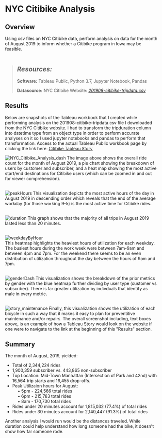 # NYC Citibike Analysis

## Overview

Using csv files on NYC Citibike data, perform analysis on data for the month of August 2019 to inform whether a Citibike program in Iowa may be feasible.
<br>
<br>
> ## ***Resources:***
>
> **Software:** Tableau Public, Python 3.7, Jupyter Notebook, Pandas
>
> **Datasource:** NYC Citibike Website: *[201908-citibike-tripdata.csv](https://s3.amazonaws.com/tripdata/index.html)*

## Results

Below are snapshots of the Tableau workbook that I created while performing analysis on the 201908-citibike-tripdata.csv file I downloaded from the NYC Citibike website.  I had to transform the tripduration column into datetime type from an object type in order to perform accurate analyses on it so I used jupyter notebooks and pandas to perform that transformation. Access to the actual Tableau Public workbook page by clicking the link here: [Citibike Tableau Story](https://public.tableau.com/app/profile/manny.linares/viz/Module_14_16666441765060/CitibikeStory)
 
 
![NYC_Citibike_Analysis_dash](https://user-images.githubusercontent.com/108758105/202524519-581e04e9-cfbb-41cb-ac39-1c218cade5af.png)
The image above shows the overall ride count for the month of August 2019, a pie chart showing the breakdown of users by customer and subscriber, and a heat map showing the most active start/end destinations for Citibike users (which can be zoomed in and out for viewer comprehension).<br><br>


![peakHours](https://user-images.githubusercontent.com/108758105/202525107-a8833338-f0cb-46d1-81d2-3cddfebec1eb.png)
This visualization depicts the most active hours of the day in August 2019 in descending order which reveals that the end of the average workday (for those working 9-5) is the most active time for Citibike rides.<br><br>
 

![duration](https://user-images.githubusercontent.com/108758105/202596401-47debb31-675a-486a-9ee2-941ec1e3eb02.png)
This graph shows that the majority of all trips in August 2019 lasted less than 20 minutes.<br><br>

![weekdayByHour](https://user-images.githubusercontent.com/108758105/202597292-b477df36-97f1-4f03-9b2a-4d1da783be48.png)\
This heatmap highlights the heaviest hours of utilization for each weekday.  The busiest hours during the work week were between 7am-9am and between 4pm and 7pm. For the weekend there seems to be an even distribution of utilization throughout the day between the hours of 9am and 7pm.<br><br>

![genderDash](https://user-images.githubusercontent.com/108758105/202597639-5a1f59db-2ef6-457f-af55-38383e74e349.png)
This visualization shows the breakdown of the prior metrics by gender with the blue heatmap further dividing by user type (customer vs subscriber).  There is far greater utilization by indivduals that identify as male in every metric.<br><br>

![story_maintenance](https://user-images.githubusercontent.com/108758105/202599093-1d5182b3-df19-44fa-8fbc-b25c1037697f.png)
Finally, this visualization shows the utilization of each bicycle in such a way that it makes it easy to plan for preventitive maintenance and/or repairs.  The overall screenshot including, text boxes above, is an example of how a Tableau Story would look on the website if one were to navigate to the link at the beginning of this "Results" section. 

## Summary

The month of August, 2019, yielded:

* Total of 2,344,224 rides
* 1,900,359 subscriber vs. 443,865 non-subscriber
* Top Location: Mid-Town Manhattan (Intersection of Park and 42nd) with 16,564 trip starts and 16,455 drop-offs.
* Peak Utilizaion hours for August: <br> 
&emsp; • 5pm - 224,566 total rides <br>
&emsp; • 6pm - 215,783 total rides <br>
&emsp; • 8am - 170,730 total rides <br>
* Rides under 20 minutes account for 1,815,032 (77.4%) of total rides
* Rides under 30 minutes account for 2,140,447 (91.3%) of total rides

Another analysis I would run would be the distances traveled. While duration could help understand how long someone had the bike, it doesn't show how far someone rode. 
